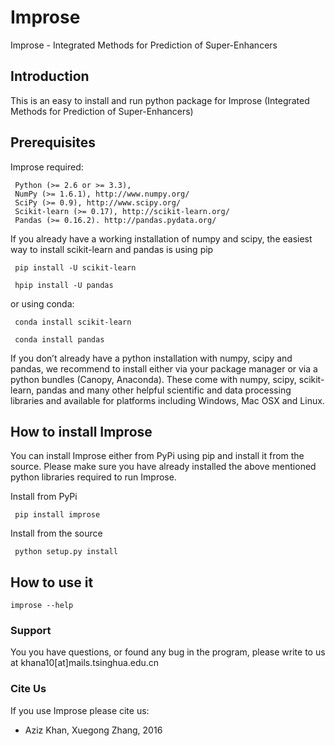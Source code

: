 # Improse
Improse - Integrated Methods for Prediction of Super-Enhancers

## Introduction
This is an easy to install and run python package for Improse (Integrated Methods for Prediction of Super-Enhancers)

## Prerequisites
Improse required:
			
	 Python (>= 2.6 or >= 3.3),
	 NumPy (>= 1.6.1), http://www.numpy.org/
	 SciPy (>= 0.9), http://www.scipy.org/
	 Scikit-learn (>= 0.17), http://scikit-learn.org/
	 Pandas (>= 0.16.2). http://pandas.pydata.org/

If you already have a working installation of numpy and scipy, the easiest way to install scikit-learn and pandas is using pip

	 pip install -U scikit-learn

	 hpip install -U pandas

or using conda:

	 conda install scikit-learn

	 conda install pandas


If you don’t already have a python installation with numpy, scipy and pandas, we recommend to install either via your package manager or via a python bundles (Canopy, Anaconda). These come with numpy, scipy, scikit-learn, pandas and many other helpful scientific and data processing libraries and available for platforms including Windows, Mac OSX and Linux.


## How to install Improse
You can install Improse either from PyPi using pip and install it from the source. Please make sure you have already installed the above mentioned python libraries required to run Improse.

Install from PyPi

	 pip install improse

Install from the source

	 python setup.py install

## How to use it
	improse --help


### Support
You you have questions, or found any bug in the program, please write to us at khana10[at]mails.tsinghua.edu.cn

### Cite Us
If you use Improse please cite us: 
* Aziz Khan, Xuegong Zhang, 2016